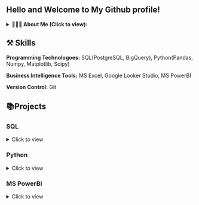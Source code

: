 ## Hello and Welcome to My Github profile!
<details>
<summary><b> 🙋🏽‍♂ About Me (Click to view): </b></summary>
  <p> 
I'm a Data analyst keen to answer business questions by analyzing data for business growth. I have a background in Engineering, Materials & Metallurgical Engineering to be precise with strong project management skills honed through my work experience as a project manager for over 3years. 

A skilled data analyst with industry experience in collecting, organizing, reporting, analyzing, visualizing, interpreting and disseminating analytical findings. Energetic presenter and confident communicator with the ability to visualize data clearly and efficiently in a beneficial way for the stakeholder. Creative in finding solutions to problems and determining modifications for optimal use of organizational data. Organized and timely in providing staff, departmental members, and executive management with reports on specific data findings and their impact on organizational growth and success.

Currently, I freelance for organizations and individuals in data analytics-related projects while volunteering with Oppia Foundation.

I have excellent communication skills and attention to detail and I am great at working in teams. I am happy working alone with my head deep in numbers or working as a motivated part of a team to consistently contribute to team efforts and organizational improvements. I am open-minded and focused on new developments in my field. I have proven to be effective and highly motivated, with proficiency in leadership and collaborative work. 

I enjoy brainstorming and coordinating efforts to achieve a common goal.

Outside of data analytics, I'm a reader, and I enjoy watching "Suits"!     
  </p>
 </details>

 ## ⚒️ Skills
 **Programming Technologoes:** SQL(PostgreSQL, BigQuery), Python(Pandas, Numpy, Matplotlib, Scipy)
 
 **Business Intelligence Tools:** MS Excel, Google Looker Studio, MS PowerBI

 **Version Control:** Git

 ## 📚Projects
 
 ### SQL
 <details>
   <summary> Click to view
   </summary>
   <p><a href= "https://github.com/JachimmaChristian/Hotel-Operations-SQL-/blob/main/README.md"> Hotel Operations - PostgreSQL
   </a></p>
 </details>
 
 ### Python
  <details>
   <summary> Click to view
   </summary>
   <p> </p>
 </details>
 
 ### MS PowerBI
 <details>
   <summary> Click to view
   </summary>
   <p> </p>
 </details>
 
<!---
JachimmaChristian/JachimmaChristian is a ✨ special ✨ repository because its `README.md` (this file) appears on your GitHub profile.
You can click the Preview link to take a look at your changes.
--->
